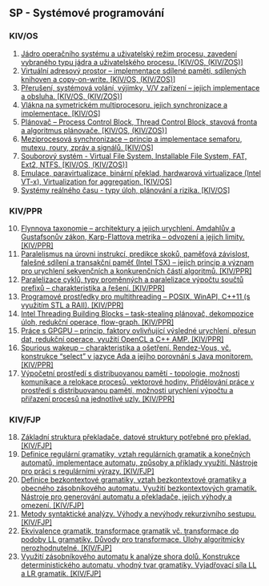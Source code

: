## SP - Systémové programování

### KIV/OS

01) [Jádro operačního systému a uživatelský režim procesu, zavedení vybraného typu jádra a uživatelského procesu. [KIV/OS, (KIV/ZOS)]](01.md)
02) [Virtuální adresový prostor – implementace sdílené paměti, sdílených knihoven a copy-on-write. [KIV/OS, (KIV/ZOS)]](02.md)
03) [Přerušení, systémová volání, výjimky, V/V zařízení – jejich implementace a obsluha. [KIV/OS, (KIV/ZOS)]](03.md)
04) [Vlákna na symetrickém multiprocesoru, jejich synchronizace a implementace. [KIV/OS]](04.md)
05) [Plánovač – Process Control Block, Thread Control Block, stavová fronta a algoritmus plánovače. [KIV/OS, (KIV/ZOS)]](05.md)
06) [Meziprocesová synchronizace – princip a implementace semaforu, mutexu, roury, zpráv a signálů. [KIV/OS]](06.md)
07) [Souborový systém - Virtual File System, Installable File System, FAT, Ext2, NTFS. [KIV/OS, (KIV/ZOS)]](07.md)
08) [Emulace, paravirtualizace, binární překlad, hardwarová virtualizace (Intel VT-x), Virtualization for aggregation. [KIV/OS]](08.md)
09) [Systémy reálného času - typy úloh, plánování a rizika. [KIV/OS]](09.md)

### KIV/PPR

10) [Flynnova taxonomie – architektury a jejich urychlení. Amdahlův a Gustafsonův zákon, Karp-Flattova metrika – odvození a jejich limity. [KIV/PPR]](10.md)
11) [Paralelismus na úrovni instrukcí, predikce skoků, paměťová závislost, falešné sdílení a transakční paměť (Intel TSX) – jejich princip a význam pro urychlení sekvenčních a konkurenčních částí algoritmů. [KIV/PPR]](11.md)
12) [Paralelizace cyklů, typy proměnných a paralelizace výpočtu součtů prefixů – charakteristika a řešení. [KIV/PPR]](12.md)
13) [Programové prostředky pro multithreading – POSIX, WinAPI, C++11 (s využitím STL a RAII). [KIV/PPR]](13.md)
14) [Intel Threading Building Blocks – task-stealing plánovač, dekompozice úloh, redukční operace, flow-graph. [KIV/PPR]](14.md)
15) [Práce s GPGPU – princip, faktory ovlivňující výsledné urychlení, přesun dat, redukční operace, využití OpenCL a C++ AMP. [KIV/PPR]](15.md)
16) [Spurious wakeup – charakteristika a ošetření. Rendez-Vous, vč. konstrukce “select” v jazyce Ada a jejího porovnání s Java monitorem. [KIV/PPR]](16.md)
17) [Výpočetní prostředí s distribuovanou pamětí - topologie, možnosti komunikace a relokace procesů, vektorové hodiny. Přidělování práce v prostředí s distribuovanou pamětí, možnosti urychlení výpočtu a přiřazení procesů na jednotlivé uzly. [KIV/PPR]](17.md)

### KIV/FJP

18) [Základní struktura překladače, datové struktury potřebné pro překlad. [KIV/FJP]](18.md)
19) [Definice regulární gramatiky, vztah regulárních gramatik a konečných automatů, implementace automatu, způsoby a příklady využití. Nástroje pro práci s regulárními výrazy. [KIV/FJP]](19.md)
20) [Definice bezkontextové gramatiky, vztah bezkontextové gramatiky a obecného zásobníkového automatu. Využití bezkontextových gramatik. Nástroje pro generování automatu a překladače, jejich výhody a omezení. [KIV/FJP]](20.md)
21) [Metody syntaktické analýzy. Výhody a nevýhody rekurzivního sestupu. [KIV/FJP]](21.md)
22) [Ekvivalence gramatik, transformace gramatik vč. transformace do podoby LL gramatiky. Důvody pro transformace. Úlohy algoritmicky nerozhodnutelné. [KIV/FJP]](22.md)
23) [Využití zásobníkového automatu k analýze shora dolů. Konstrukce deterministického automatu, vhodný tvar gramatiky. Vyjadřovací síla LL a LR gramatik. [KIV/FJP]](23.md)

